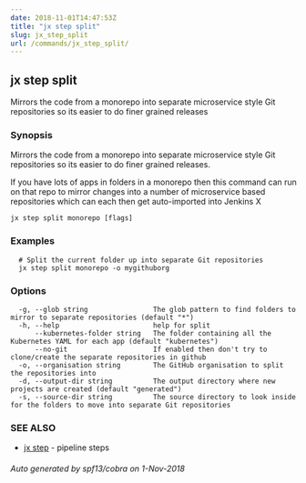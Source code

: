 ```yaml
---
date: 2018-11-01T14:47:53Z
title: "jx step split"
slug: jx_step_split
url: /commands/jx_step_split/
---
```

## jx step split

Mirrors the code from a monorepo into separate microservice style Git repositories so its easier to do finer grained releases

### Synopsis

Mirrors the code from a monorepo into separate microservice style Git repositories so its easier to do finer grained releases. 

If you have lots of apps in folders in a monorepo then this command can run on that repo to mirror changes into a number of microservice based repositories which can each then get auto-imported into Jenkins X

```
jx step split monorepo [flags]
```

### Examples

```
  # Split the current folder up into separate Git repositories
  jx step split monorepo -o mygithuborg
```

### Options

```
  -g, --glob string                The glob pattern to find folders to mirror to separate repositories (default "*")
  -h, --help                       help for split
      --kubernetes-folder string   The folder containing all the Kubernetes YAML for each app (default "kubernetes")
      --no-git                     If enabled then don't try to clone/create the separate repositories in github
  -o, --organisation string        The GitHub organisation to split the repositories into
  -d, --output-dir string          The output directory where new projects are created (default "generated")
  -s, --source-dir string          The source directory to look inside for the folders to move into separate Git repositories
```

### SEE ALSO

* [jx step](/commands/jx_step/)	 - pipeline steps

###### Auto generated by spf13/cobra on 1-Nov-2018
